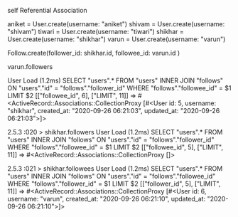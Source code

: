 self Referential Association

aniket = User.create(username: "aniket")
shivam = User.create(username: "shivam")
tiwari = User.create(username: "tiwari")
shikhar = User.create(username: "shikhar")
varun = User.create(username: "varun")

Follow.create(follower_id: shikhar.id, followee_id: varun.id  )

varun.followers

User Load (1.2ms)  SELECT "users".* FROM "users" INNER JOIN "follows" ON "users"."id" = "follows"."follower_id" WHERE "follows"."followee_id" = $1 LIMIT $2  [["followee_id", 6], ["LIMIT", 11]]
 => #<ActiveRecord::Associations::CollectionProxy [#<User id: 5, username: "shikhar", created_at: "2020-09-26 06:21:03", updated_at: "2020-09-26 06:21:03">]> 

2.5.3 :020 > shikhar.followers
  User Load (1.2ms)  SELECT "users".* FROM "users" INNER JOIN "follows" ON "users"."id" = "follows"."follower_id" WHERE "follows"."followee_id" = $1 LIMIT $2  [["followee_id", 5], ["LIMIT", 11]]
 => #<ActiveRecord::Associations::CollectionProxy []> 

 
2.5.3 :021 > shikhar.followees
  User Load (1.2ms)  SELECT "users".* FROM "users" INNER JOIN "follows" ON "users"."id" = "follows"."followee_id" WHERE "follows"."follower_id" = $1 LIMIT $2  [["follower_id", 5], ["LIMIT", 11]]
 => #<ActiveRecord::Associations::CollectionProxy [#<User id: 6, username: "varun", created_at: "2020-09-26 06:21:10", updated_at: "2020-09-26 06:21:10">]>